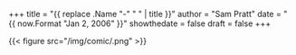 +++
title = "{{ replace .Name "-" " " | title }}"
author = "Sam Pratt"
date = "{{ now.Format "Jan 2, 2006" }}"
showthedate = false
draft = false
+++

{{< figure src="/img/comic/.png" >}}